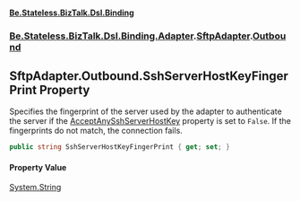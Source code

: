 #### [Be.Stateless.BizTalk.Dsl.Binding](README.md 'README')
### [Be.Stateless.BizTalk.Dsl.Binding.Adapter](Be.Stateless.BizTalk.Dsl.Binding.Adapter.md 'Be.Stateless.BizTalk.Dsl.Binding.Adapter').[SftpAdapter](SftpAdapter.md 'Be.Stateless.BizTalk.Dsl.Binding.Adapter.SftpAdapter').[Outbound](SftpAdapter.Outbound.md 'Be.Stateless.BizTalk.Dsl.Binding.Adapter.SftpAdapter.Outbound')

## SftpAdapter.Outbound.SshServerHostKeyFingerPrint Property

Specifies the fingerprint of the server used by the adapter to authenticate the server if the [AcceptAnySshServerHostKey](SftpAdapter.Outbound.AcceptAnySshServerHostKey.md 'Be.Stateless.BizTalk.Dsl.Binding.Adapter.SftpAdapter.Outbound.AcceptAnySshServerHostKey') property is set to `False`. If the fingerprints do not match, the
connection fails.

```csharp
public string SshServerHostKeyFingerPrint { get; set; }
```

#### Property Value
[System.String](https://docs.microsoft.com/en-us/dotnet/api/System.String 'System.String')